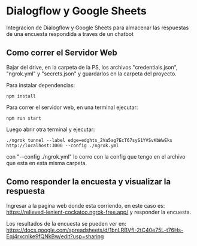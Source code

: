 # Dialogflow y Google Sheets

Integracion de Dialogflow y Google Sheets para almacenar las respuestas de una encuesta respondida a traves de un chatbot

## Como correr el Servidor Web

Bajar del drive, en la carpeta de la PS, los archivos "credentials.json", "ngrok.yml" y "secrets.json" y guardarlos en la carpeta del proyecto.

Para instalar dependencias:

`npm install`

Para correr el servidor web, en una terminal ejecutar:

`npm run start`

Luego abrir otra terminal y ejecutar:

`./ngrok tunnel --label edge=edghts_2Va5ag7EcT67syS1YVSvKbWwEks http://localhost:3000 --config ./ngrok.yml`

con "--config ./ngrok.yml" lo corro con la config que tengo en el archivo que esta en esta misma carpeta.

## Como responder la encuesta y visualizar la respuesta

Ingresar a la pagina web donde esta corriendo, en este caso es: https://relieved-lenient-cockatoo.ngrok-free.app/ y responder la encuesta.

Los resultados de la encuesta se pueden ver en: https://docs.google.com/spreadsheets/d/1bnLRBVfI-2tC40e75L-t76Hs-Eqj4rxcnlke9fQNkBw/edit?usp=sharing
